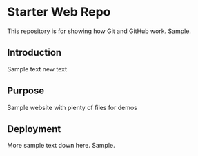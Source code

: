 # Starter Web Repo

This repository is for showing how Git and GitHub work. Sample.

## Introduction

Sample text new text

## Purpose

Sample website with plenty of files for demos

## Deployment

More sample text down here. Sample.
